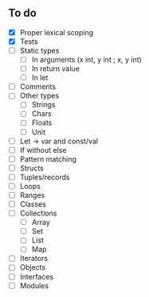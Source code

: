 ## To do

* [x] Proper lexical scoping
* [x] Tests
* [ ] Static types
  * [ ] In arguments (x int, y int ; x, y int)
  * [ ] In return value
  * [ ] In let
* [ ] Comments
* [ ] Other types
  * [ ] Strings
  * [ ] Chars
  * [ ] Floats
  * [ ] Unit
* [ ] Let -> var and const/val
* [ ] If without else
* [ ] Pattern matching
* [ ] Structs
* [ ] Tuples/records
* [ ] Loops
* [ ] Ranges
* [ ] Classes
* [ ] Collections
  * [ ] Array
  * [ ] Set
  * [ ] List
  * [ ] Map
* [ ] Iterators
* [ ] Objects
* [ ] Interfaces
* [ ] Modules
